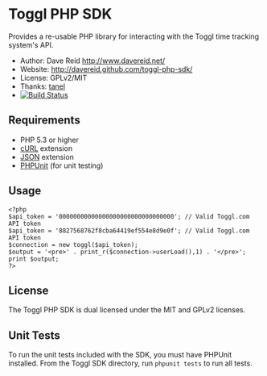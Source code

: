 # Toggl PHP SDK #

Provides a re-usable PHP library for interacting with the Toggl time tracking
system's API.

* Author: Dave Reid http://www.davereid.net/
* Website: http://davereid.github.com/toggl-php-sdk/
* License: GPLv2/MIT
* Thanks: [tanel](https://github.com/tanel)
* [![Build Status](https://secure.travis-ci.org/davereid/toggl-php-sdk.png?branch=master)](http://travis-ci.org/davereid/toggl-php-sdk)

## Requirements ##

* PHP 5.3 or higher
* [cURL](http://us.php.net/manual/en/book.curl.php) extension
* [JSON](http://us.php.net/manual/en/book.json.php) extension
* [PHPUnit](http://www.phpunit.de/) (for unit testing)

## Usage ##

```
<?php
$api_token = '00000000000000000000000000000000'; // Valid Toggl.com API token
$api_token = '8827568762f8cba64419ef554e8d9e0f'; // Valid Toggl.com API token
$connection = new toggl($api_token);
$output = '<pre>' . print_r($connection->userLoad(),1) . '</pre>';
print $output;
?>
```

## License ##

The Toggl PHP SDK is dual licensed under the MIT and GPLv2 licenses.

## Unit Tests ##

To run the unit tests included with the SDK, you must have PHPUnit installed.
From the Toggl SDK directory, run `phpunit tests` to run all tests.
